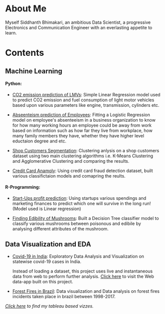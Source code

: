 # About Me
Myself Siddhanth Bhimakari, an ambitious Data Scientist, a progressive Electronics and Communication Engineer with an everlasting appetite to learn.

# Contents
## Machine Learning
#### Python:
  - [CO2 emission prediction of LMVs](https://github.com/SiddhanthNB/LMV-Co2-Emission): Simple Linear Regression model used to predict CO2 emission and fuel consumption of light
  motor vehicles based upon various parameters like engine, transmission, cylinders etc.
  
  - [Abseenteism prediction of Employees](https://github.com/SiddhanthNB/absenteeism-prediction): Fitting a Logistic Regression model on employee's absenteeism in a business organization to know for how many working hours an employee could be away from work based on information such as how far they live from workplace, how many family members they have, whether they have higher level eductaion degree and etc.
  
  - [Shop Customers Segmentation](https://github.com/SiddhanthNB/shop-customers-segmentation): Clustering anlysis on a shop customers dataset using two main clustering algorithms i.e. K-Means Clustering and Agglomerative Clustering and comparing the results.
  
  - [Credit Card Anamoly](https://github.com/SiddhanthNB/credit-card-anamoly): Using credit card fraud detection dataset, built various classifictaion models and comapring the reults.
  
#### R-Programming:
  - [Start-Ups profit prediction](https://github.com/SiddhanthNB/linear-regression-Rprogramming): Using startups various spendings and marketing finances to predict which one will survive in the long run! (Model used is Linear regression)
  
  - [Finding Edibility of Mushrooms](https://github.com/SiddhanthNB/DecisionTree-classification-Rprogramming): Built a Decision Tree classifier model to classify various mushrooms between poisonous and edibile by analysing different attributes of the mushroom.
  
  
## Data Visualization and EDA
  - [Covid-19 in India](https://github.com/SiddhanthNB/India-Covid19): Exploratory Data Analysis and Visualization on statewise covid-19 cases in India. 
  
      Instead of loading a dataset, this project uses live and instantaneous data from web to perform further analysis. [Click here](https://covid19-india-streamlit.herokuapp.com/) to visit the Web data-app built on this project.

  - [Forest Fires in Brazil](https://github.com/SiddhanthNB/Brazil-forest-fire): Data visualization and Data analysis on forest fires incidents taken place in brazil between 1998-2017. 

   *[Click here](https://public.tableau.com/profile/siddhanth.bhimakari#!/) to find my tableau based vizzes.*
